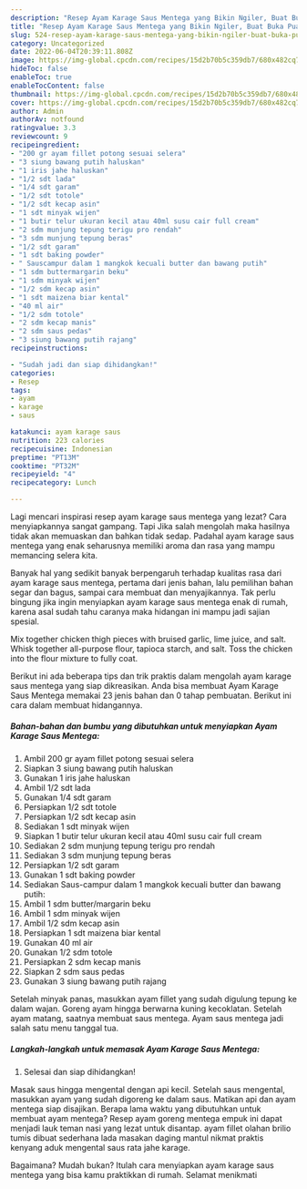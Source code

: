 ```yaml
---
description: "Resep Ayam Karage Saus Mentega yang Bikin Ngiler, Buat Buka Puasa}"
title: "Resep Ayam Karage Saus Mentega yang Bikin Ngiler, Buat Buka Puasa}"
slug: 524-resep-ayam-karage-saus-mentega-yang-bikin-ngiler-buat-buka-puasa
category: Uncategorized
date: 2022-06-04T20:39:11.808Z
image: https://img-global.cpcdn.com/recipes/15d2b70b5c359db7/680x482cq70/ayam-karage-saus-mentega-foto-resep-utama.jpg
hideToc: false
enableToc: true
enableTocContent: false
thumbnail: https://img-global.cpcdn.com/recipes/15d2b70b5c359db7/680x482cq70/ayam-karage-saus-mentega-foto-resep-utama.jpg
cover: https://img-global.cpcdn.com/recipes/15d2b70b5c359db7/680x482cq70/ayam-karage-saus-mentega-foto-resep-utama.jpg
author: Admin
authorAv: notfound
ratingvalue: 3.3
reviewcount: 9
recipeingredient:
- "200 gr ayam fillet potong sesuai selera"
- "3 siung bawang putih haluskan"
- "1 iris jahe haluskan"
- "1/2 sdt lada"
- "1/4 sdt garam"
- "1/2 sdt totole"
- "1/2 sdt kecap asin"
- "1 sdt minyak wijen"
- "1 butir telur ukuran kecil atau 40ml susu cair full cream"
- "2 sdm munjung tepung terigu pro rendah"
- "3 sdm munjung tepung beras"
- "1/2 sdt garam"
- "1 sdt baking powder"
- " Sauscampur dalam 1 mangkok kecuali butter dan bawang putih"
- "1 sdm buttermargarin beku"
- "1 sdm minyak wijen"
- "1/2 sdm kecap asin"
- "1 sdt maizena biar kental"
- "40 ml air"
- "1/2 sdm totole"
- "2 sdm kecap manis"
- "2 sdm saus pedas"
- "3 siung bawang putih rajang"
recipeinstructions:

- "Sudah jadi dan siap dihidangkan!"
categories:
- Resep
tags:
- ayam
- karage
- saus

katakunci: ayam karage saus 
nutrition: 223 calories
recipecuisine: Indonesian
preptime: "PT13M"
cooktime: "PT32M"
recipeyield: "4"
recipecategory: Lunch

---
```



Lagi mencari inspirasi resep ayam karage saus mentega yang lezat? Cara menyiapkannya sangat gampang. Tapi Jika salah mengolah maka hasilnya tidak akan memuaskan dan bahkan tidak sedap. Padahal ayam karage saus mentega yang enak seharusnya memiliki aroma dan rasa yang mampu memancing selera kita.


Banyak hal yang sedikit banyak berpengaruh terhadap kualitas rasa dari ayam karage saus mentega, pertama dari jenis bahan, lalu pemilihan bahan segar dan bagus, sampai cara membuat dan menyajikannya. Tak perlu bingung jika ingin menyiapkan ayam karage saus mentega enak di rumah, karena asal sudah tahu caranya maka hidangan ini mampu jadi sajian spesial.

Mix together chicken thigh pieces with bruised garlic, lime juice, and salt. Whisk together all-purpose flour, tapioca starch, and salt. Toss the chicken into the flour mixture to fully coat.


Berikut ini ada beberapa tips dan trik praktis dalam mengolah ayam karage saus mentega yang siap dikreasikan. Anda bisa membuat Ayam Karage Saus Mentega memakai 23 jenis bahan dan 0 tahap pembuatan. Berikut ini cara dalam membuat hidangannya.

<!--inarticleads1-->

##### Bahan-bahan dan bumbu yang dibutuhkan untuk menyiapkan Ayam Karage Saus Mentega:

1. Ambil 200 gr ayam fillet potong sesuai selera
1. Siapkan 3 siung bawang putih haluskan
1. Gunakan 1 iris jahe haluskan
1. Ambil 1/2 sdt lada
1. Gunakan 1/4 sdt garam
1. Persiapkan 1/2 sdt totole
1. Persiapkan 1/2 sdt kecap asin
1. Sediakan 1 sdt minyak wijen
1. Siapkan 1 butir telur ukuran kecil atau 40ml susu cair full cream
1. Sediakan 2 sdm munjung tepung terigu pro rendah
1. Sediakan 3 sdm munjung tepung beras
1. Persiapkan 1/2 sdt garam
1. Gunakan 1 sdt baking powder
1. Sediakan  Saus-campur dalam 1 mangkok kecuali butter dan bawang putih:
1. Ambil 1 sdm butter/margarin beku
1. Ambil 1 sdm minyak wijen
1. Ambil 1/2 sdm kecap asin
1. Persiapkan 1 sdt maizena biar kental
1. Gunakan 40 ml air
1. Gunakan 1/2 sdm totole
1. Persiapkan 2 sdm kecap manis
1. Siapkan 2 sdm saus pedas
1. Gunakan 3 siung bawang putih rajang


Setelah minyak panas, masukkan ayam fillet yang sudah digulung tepung ke dalam wajan. Goreng ayam hingga berwarna kuning kecoklatan. Setelah ayam matang, saatnya membuat saus mentega. Ayam saus mentega jadi salah satu menu tanggal tua. 

<!--inarticleads2-->

##### Langkah-langkah untuk memasak Ayam Karage Saus Mentega:


1. Selesai dan siap dihidangkan!

Masak saus hingga mengental dengan api kecil. Setelah saus mengental, masukkan ayam yang sudah digoreng ke dalam saus. Matikan api dan ayam mentega siap disajikan. Berapa lama waktu yang dibutuhkan untuk membuat ayam mentega? Resep ayam goreng mentega empuk ini dapat menjadi lauk teman nasi yang lezat untuk disantap. ayam fillet olahan brilio tumis dibuat sederhana lada masakan daging mantul nikmat praktis kenyang aduk mengental saus rata jahe karage. 

Bagaimana? Mudah bukan? Itulah cara menyiapkan ayam karage saus mentega yang bisa kamu praktikkan di rumah. Selamat menikmati
